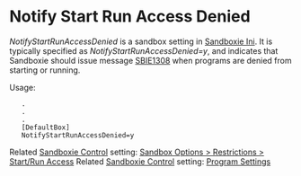 # Notify Start Run Access Denied

_NotifyStartRunAccessDenied_ is a sandbox setting in [Sandboxie Ini](SandboxieIni.md). It is typically specified as _NotifyStartRunAccessDenied=y_, and indicates that Sandboxie should issue message [SBIE1308](SBIE1308.md) when programs are denied from starting or running.

Usage:
```
   .
   .
   .
   [DefaultBox]
   NotifyStartRunAccessDenied=y
```

Related [Sandboxie Control](SP_SBControl.md) setting: [Sandbox Options > Restrictions > Start/Run Access](RestrictionsSettings.md#startrun-access) Related [Sandboxie Control](SP_SBControl.md) setting: [Program Settings](ProgramSettings.md#page-2)
